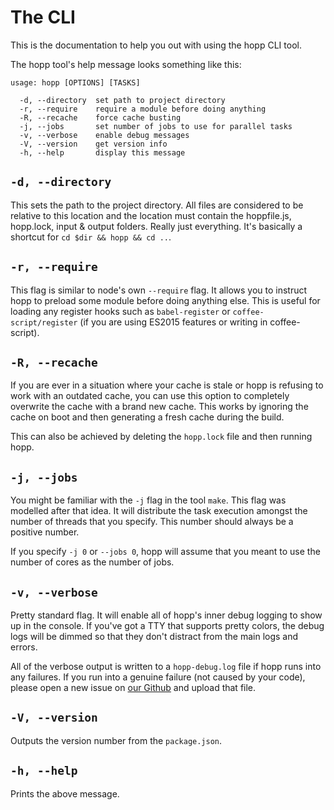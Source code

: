 # The CLI

This is the documentation to help you out with using the
hopp CLI tool.

The hopp tool's help message looks something like this:

```
usage: hopp [OPTIONS] [TASKS]

  -d, --directory  set path to project directory
  -r, --require    require a module before doing anything
  -R, --recache    force cache busting
  -j, --jobs       set number of jobs to use for parallel tasks
  -v, --verbose    enable debug messages
  -V, --version    get version info
  -h, --help       display this message
```

## `-d, --directory`

This sets the path to the project directory. All files are considered
to be relative to this location and the location must contain the 
hoppfile.js, hopp.lock, input & output folders. Really just everything.
It's basically a shortcut for `cd $dir && hopp && cd ..`.

## `-r, --require`

This flag is similar to node's own `--require` flag. It allows you to
instruct hopp to preload some module before doing anything else. This is
useful for loading any register hooks such as `babel-register` or
`coffee-script/register` (if you are using ES2015 features or writing in
coffee-script).

## `-R, --recache`

If you are ever in a situation where your cache is stale or hopp is
refusing to work with an outdated cache, you can use this option to completely
overwrite the cache with a brand new cache. This works by ignoring the
cache on boot and then generating a fresh cache during the build.

This can also be achieved by deleting the `hopp.lock` file and then
running hopp.

## `-j, --jobs`

You might be familiar with the `-j` flag in the tool `make`. This flag
was modelled after that idea. It will distribute the task execution amongst
the number of threads that you specify. This number should always be a positive
number.

If you specify `-j 0` or `--jobs 0`, hopp will assume that you meant to use the
number of cores as the number of jobs.

## `-v, --verbose`

Pretty standard flag. It will enable all of hopp's inner debug logging to show up
in the console. If you've got a TTY that supports pretty colors, the debug logs will
be dimmed so that they don't distract from the main logs and errors.

All of the verbose output is written to a `hopp-debug.log` file if hopp runs into any
failures. If you run into a genuine failure (not caused by your code), please open a
new issue on [our Github](https://github.com/hoppjs/hopp) and upload that file.

## `-V, --version`

Outputs the version number from the `package.json`.

## `-h, --help`

Prints the above message.